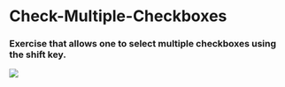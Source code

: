 # Check-Multiple-Checkboxes
### Exercise that allows one to select multiple checkboxes using the shift key.
![](https://media.giphy.com/media/A4IFMG1sDLNnL1M7RG/giphy.gif)
